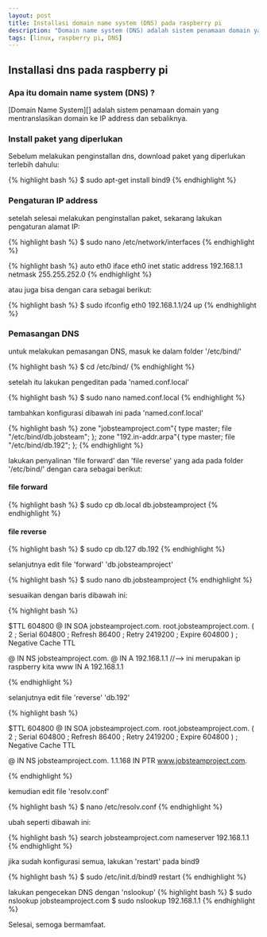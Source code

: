 ```yaml
---
layout: post
title: Installasi domain name system (DNS) pada raspberry pi
description: "Domain name system (DNS) adalah sistem penamaan domain yang mentranslasikan domain ke IP address dan sebaliknya"
tags: [linux, raspberry pi, DNS]
---
```


## Installasi dns pada raspberry pi

### Apa itu domain name system (DNS) ?

[Domain Name System][] adalah sistem penamaan domain yang mentranslasikan domain ke IP address dan sebaliknya.

### Install paket yang diperlukan
 
Sebelum melakukan penginstallan dns, download paket yang diperlukan terlebih dahulu:

{% highlight bash %}
$ sudo apt-get install bind9
{% endhighlight %}

### Pengaturan IP address

setelah selesai melakukan penginstallan paket, sekarang lakukan pengaturan alamat IP:

{% highlight bash %}
$ sudo nano /etc/network/interfaces
{% endhighlight %}

{% highlight bash %}
auto eth0
iface eth0 inet static
address 192.168.1.1
netmask 255.255.252.0
{% endhighlight %}

atau juga bisa dengan cara sebagai berikut:

{% highlight bash %}
$ sudo ifconfig eth0 192.168.1.1/24 up
{% endhighlight %}

### Pemasangan DNS

untuk melakukan pemasangan DNS, masuk ke dalam folder '/etc/bind/'

{% highlight bash %}
$ cd /etc/bind/
{% endhighlight %}

setelah itu lakukan pengeditan pada 'named.conf.local'

{% highlight bash %}
$ sudo nano named.conf.local
{% endhighlight %}

tambahkan konfigurasi dibawah ini pada 'named.conf.local'

{% highlight bash %}
    zone "jobsteamproject.com"{
            type master;
            file "/etc/bind/db.jobsteam";
            };
    zone "192.in-addr.arpa"{
            type master;
            file "/etc/bind/db.192";
            };
{% endhighlight %}

lakukan penyalinan 'file forward' dan 'file reverse' yang ada pada folder '/etc/bind/' dengan cara sebagai berikut:

#### file forward
{% highlight bash %}
$ sudo cp db.local db.jobsteamproject
{% endhighlight %}

#### file reverse
{% highlight bash %}
$ sudo cp db.127 db.192
{% endhighlight %}

selanjutnya edit file 'forward' 'db.jobsteamproject'

{% highlight bash %}
$ sudo nano db.jobsteamproject
{% endhighlight %}

sesuaikan dengan baris dibawah ini:

{% highlight bash %}

$TTL                    604800
@       IN              SOA             jobsteamproject.com. root.jobsteamproject.com. (
                        2               ; Serial
                        604800          ; Refresh
                        86400           ; Retry
                        2419200         ; Expire
                        604800 )        ; Negative Cache TTL

@        IN     NS      jobsteamproject.com.
@        IN     A       192.168.1.1   //--> ini merupakan ip raspberry kita
www      IN     A       192.168.1.1
    
{% endhighlight %}    

selanjutnya edit file 'reverse' 'db.192'

{% highlight bash %}

$TTL                    604800
@       IN              SOA             jobsteamproject.com. root.jobsteamproject.com. (
                        2               ; Serial
                        604800          ; Refresh
                        86400           ; Retry
                        2419200         ; Expire
                        604800 )        ; Negative Cache TTL

@        IN     NS      jobsteamproject.com.
1.1.168  IN     PTR     www.jobsteamproject.com.
    
{% endhighlight %}

kemudian edit file 'resolv.conf'

{% highlight bash %}
$ nano /etc/resolv.conf
{% endhighlight %}

ubah seperti dibawah ini:

{% highlight bash %}
search jobsteamproject.com
nameserver 192.168.1.1
{% endhighlight %}

jika sudah konfigurasi semua, lakukan 'restart' pada bind9

{% highlight bash %}
$ sudo /etc/init.d/bind9 restart
{% endhighlight %}

lakukan pengecekan DNS dengan 'nslookup'
{% highlight bash %}
$ sudo nslookup jobsteamproject.com
$ sudo nslookup 192.168.1.1
{% endhighlight %}

Selesai, semoga bermamfaat.
